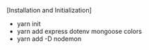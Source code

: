[Installation and Initialization]

- yarn init
- yarn add express dotenv mongoose colors
- yarn add -D nodemon
